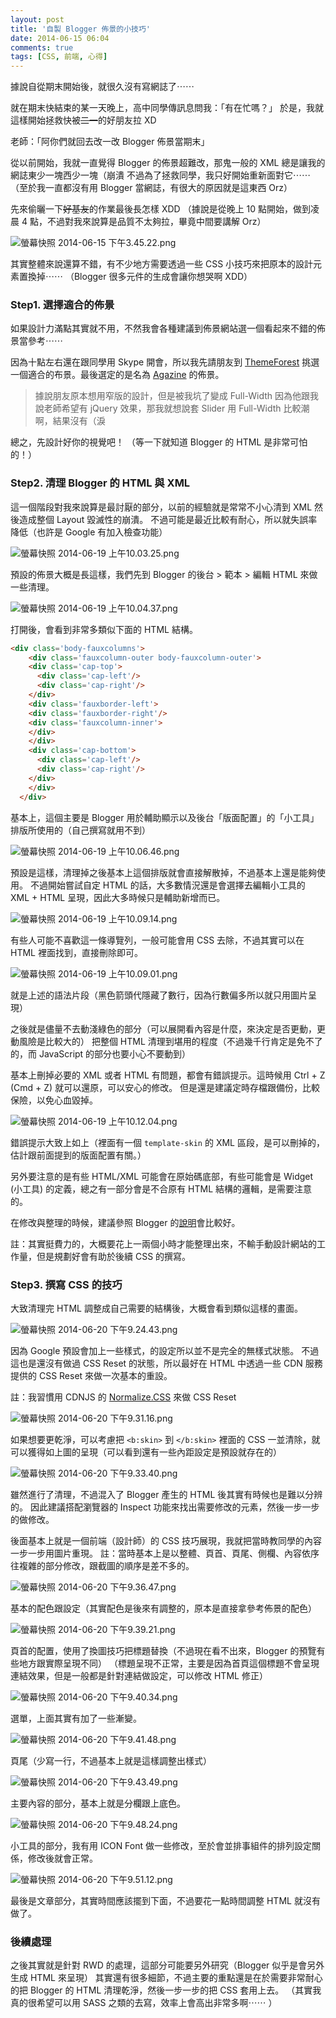 ```yaml
---
layout: post
title: '自製 Blogger 佈景的小技巧'
date: 2014-06-15 06:04
comments: true
tags: [CSS, 前端, 心得]
---
```

據說自從期末開始後，就很久沒有寫網誌了⋯⋯

就在期末快結束的某一天晚上，高中同學傳訊息問我：「有在忙嗎？」
於是，我就這樣開始拯救快被<del>二一</del>的好朋友拉 XD

老師：「阿你們就回去改一改 Blogger 佈景當期末」

從以前開始，我就一直覺得 Blogger 的佈景超難改，那鬼一般的 XML 總是讓我的網誌東少一塊西少一塊（崩潰
不過為了拯救同學，我只好開始重新面對它⋯⋯
（至於我一直都沒有用 Blogger 當網誌，有很大的原因就是這東西 Orz）

<!--more-->

先來偷曬一下<del>好基友</del>的作業最後長怎樣 XDD
（據說是從晚上 10 點開始，做到凌晨 4 點，不過對我來說算是品質不太夠拉，畢竟中間要講解 Orz）

![螢幕快照 2014-06-15 下午3.45.22.png](https://user-image.logdown.io/user/52/blog/52/post/206151/WvbhbDOR4eJ87uWvW0fQ_%E8%9E%A2%E5%B9%95%E5%BF%AB%E7%85%A7%202014-06-15%20%E4%B8%8B%E5%8D%883.45.22.png)

其實整體來說還算不錯，有不少地方需要透過一些 CSS 小技巧來把原本的設計元素置換掉⋯⋯
（Blogger 很多元件的生成會讓你想哭啊 XDD）

### Step1. 選擇適合的佈景

如果設計力滿點其實就不用，不然我會各種建議到佈景網站選一個看起來不錯的佈景當參考⋯⋯

因為十點左右還在跟同學用 Skype 開會，所以我先請朋友到 [ThemeForest](https://themeforest.net/) 挑選一個適合的布景。最後選定的是名為 [Agazine](https://themeforest.net/item/agazine-premium-retina-magazine-wordpress-theme/7664423?WT.ac=category_thumb&WT.z_author=BloomPixel) 的佈景。

> 據說朋友原本想用窄版的設計，但是被我坑了變成 Full-Width 因為他跟我說老師希望有 jQuery 效果，那我就想說套 Slider 用 Full-Width 比較潮啊，結果沒有（淚

總之，先設計好你的視覺吧！
（等一下就知道 Blogger 的 HTML 是非常可怕的！）

### Step2. 清理 Blogger 的 HTML 與 XML

這一個階段對我來說算是最討厭的部分，以前的經驗就是常常不小心清到 XML 然後造成整個 Layout 毀滅性的崩潰。
不過可能是最近比較有耐心，所以就失誤率降低（也許是 Google 有加入檢查功能）

![螢幕快照 2014-06-19 上午10.03.25.png](https://user-image.logdown.io/user/52/blog/52/post/206151/ywvwq8vaQcivDHO1b65w_%E8%9E%A2%E5%B9%95%E5%BF%AB%E7%85%A7%202014-06-19%20%E4%B8%8A%E5%8D%8810.03.25.png)

預設的佈景大概是長這樣，我們先到 Blogger 的後台 > 範本 > 編輯 HTML 來做一些清理。

![螢幕快照 2014-06-19 上午10.04.37.png](https://user-image.logdown.io/user/52/blog/52/post/206151/xwCwHyY7QESQNzeFZuVn_%E8%9E%A2%E5%B9%95%E5%BF%AB%E7%85%A7%202014-06-19%20%E4%B8%8A%E5%8D%8810.04.37.png)

打開後，會看到非常多類似下面的 HTML 結構。

```html
<div class='body-fauxcolumns'>
    <div class='fauxcolumn-outer body-fauxcolumn-outer'>
    <div class='cap-top'>
      <div class='cap-left'/>
      <div class='cap-right'/>
    </div>
    <div class='fauxborder-left'>
    <div class='fauxborder-right'/>
    <div class='fauxcolumn-inner'>
    </div>
    </div>
    <div class='cap-bottom'>
      <div class='cap-left'/>
      <div class='cap-right'/>
    </div>
    </div>
  </div>
```

基本上，這個主要是 Blogger 用於輔助顯示以及後台「版面配置」的「小工具」排版所使用的（自己撰寫就用不到）

![螢幕快照 2014-06-19 上午10.06.46.png](https://user-image.logdown.io/user/52/blog/52/post/206151/v6tF55GORzasob84gjxE_%E8%9E%A2%E5%B9%95%E5%BF%AB%E7%85%A7%202014-06-19%20%E4%B8%8A%E5%8D%8810.06.46.png)

預設是這樣，清理掉之後基本上這個排版就會直接解散掉，不過基本上還是能夠使用。
不過開始嘗試自定 HTML 的話，大多數情況還是會選擇去編輯小工具的 XML + HTML 呈現，因此大多時候只是輔助新增而已。

![螢幕快照 2014-06-19 上午10.09.14.png](https://user-image.logdown.io/user/52/blog/52/post/206151/fWp0aGM1S1WJGbtNnlcT_%E8%9E%A2%E5%B9%95%E5%BF%AB%E7%85%A7%202014-06-19%20%E4%B8%8A%E5%8D%8810.09.14.png)

有些人可能不喜歡這一條導覽列，一般可能會用 CSS 去除，不過其實可以在 HTML 裡面找到，直接刪除即可。

![螢幕快照 2014-06-19 上午10.09.01.png](https://user-image.logdown.io/user/52/blog/52/post/206151/gXDt8iSryAqEBZFL8psQ_%E8%9E%A2%E5%B9%95%E5%BF%AB%E7%85%A7%202014-06-19%20%E4%B8%8A%E5%8D%8810.09.01.png)

就是上述的語法片段（黑色箭頭代隱藏了數行，因為行數偏多所以就只用圖片呈現）

之後就是儘量不去動淺綠色的部分（可以展開看內容是什麼，來決定是否更動，更動風險是比較大的）
把整個 HTML 清理到堪用的程度（不過幾千行肯定是免不了的，而 JavaScript 的部分也要小心不要動到）

基本上刪掉必要的 XML 或者 HTML 有問題，都會有錯誤提示。這時候用 Ctrl + Z (Cmd + Z) 就可以還原，可以安心的修改。
但是還是建議定時存檔跟備份，比較保險，以免心血毀掉。

![螢幕快照 2014-06-19 上午10.12.04.png](https://user-image.logdown.io/user/52/blog/52/post/206151/TcXnPUA9QCW802OOkTjR_%E8%9E%A2%E5%B9%95%E5%BF%AB%E7%85%A7%202014-06-19%20%E4%B8%8A%E5%8D%8810.12.04.png)

錯誤提示大致上如上（裡面有一個 `template-skin` 的 XML 區段，是可以刪掉的，估計跟前面提到的版面配置有關。）

另外要注意的是有些 HTML/XML 可能會在原始碼底部，有些可能會是 Widget (小工具) 的定義，總之有一部分會是不合原有 HTML 結構的邏輯，是需要注意的。

在修改與整理的時候，建議參照 Blogger 的[說明](https://support.google.com/blogger/answer/46995?hl=zh-Hant)會比較好。

註：其實挺費力的，大概要花上一兩個小時才能整理出來，不輸手動設計網站的工作量，但是規劃好會有助於後續 CSS 的撰寫。

### Step3. 撰寫 CSS 的技巧

大致清理完 HTML 調整成自己需要的結構後，大概會看到類似這樣的畫面。

![螢幕快照 2014-06-20 下午9.24.43.png](https://user-image.logdown.io/user/52/blog/52/post/206151/rOFRRSMJTwGLfRTSsaZJ_%E8%9E%A2%E5%B9%95%E5%BF%AB%E7%85%A7%202014-06-20%20%E4%B8%8B%E5%8D%889.24.43.png)

因為 Google 預設會加上一些樣式，的設定所以並不是完全的無樣式狀態。
不過這也是還沒有做過 CSS Reset 的狀態，所以最好在 HTML 中透過一些 CDN 服務提供的 CSS Reset 來做一次基本的重設。

註：我習慣用 CDNJS 的 [Normalize.CSS](https://cdnjs.com/libraries/normalize) 來做 CSS Reset

![螢幕快照 2014-06-20 下午9.31.16.png](https://user-image.logdown.io/user/52/blog/52/post/206151/QkXjDj9R9COqCYKgov1A_%E8%9E%A2%E5%B9%95%E5%BF%AB%E7%85%A7%202014-06-20%20%E4%B8%8B%E5%8D%889.31.16.png)

如果想要更乾淨，可以考慮把 `<b:skin>` 到 `</b:skin>` 裡面的 CSS 一並清除，就可以獲得如上圖的呈現（可以看到還有一些內距設定是預設就存在的）

![螢幕快照 2014-06-20 下午9.33.40.png](https://user-image.logdown.io/user/52/blog/52/post/206151/7LHOCt6VTzS3Rq0FVJRK_%E8%9E%A2%E5%B9%95%E5%BF%AB%E7%85%A7%202014-06-20%20%E4%B8%8B%E5%8D%889.33.40.png)

雖然進行了清理，不過混入了 Blogger 產生的 HTML 後其實有時候也是難以分辨的。
因此建議搭配瀏覽器的 Inspect 功能來找出需要修改的元素，然後一步一步的做修改。

後面基本上就是一個前端（設計師）的 CSS 技巧展現，我就把當時教同學的內容一步一步用圖片重現。
註：當時基本上是以整體、頁首、頁尾、側欄、內容依序往複雜的部分修改，跟截圖的順序是差不多的。

![螢幕快照 2014-06-20 下午9.36.47.png](https://user-image.logdown.io/user/52/blog/52/post/206151/bVVhttPQ1aUJrbwOHiZt_%E8%9E%A2%E5%B9%95%E5%BF%AB%E7%85%A7%202014-06-20%20%E4%B8%8B%E5%8D%889.36.47.png)

基本的配色跟設定（其實配色是後來有調整的，原本是直接拿參考佈景的配色）

![螢幕快照 2014-06-20 下午9.39.21.png](https://user-image.logdown.io/user/52/blog/52/post/206151/XoG8ofV4QMiXygl1iCJZ_%E8%9E%A2%E5%B9%95%E5%BF%AB%E7%85%A7%202014-06-20%20%E4%B8%8B%E5%8D%889.39.21.png)

頁首的配置，使用了換圖技巧把標題替換（不過現在看不出來，Blogger 的預覽有些地方跟實際呈現不同）
（標題呈現不正常，主要是因為首頁這個標題不會呈現連結效果，但是一般都是針對連結做設定，可以修改 HTML 修正）

![螢幕快照 2014-06-20 下午9.40.34.png](https://user-image.logdown.io/user/52/blog/52/post/206151/yV899t2MRaO0csP9LEbp_%E8%9E%A2%E5%B9%95%E5%BF%AB%E7%85%A7%202014-06-20%20%E4%B8%8B%E5%8D%889.40.34.png)

選單，上面其實有加了一些漸變。

![螢幕快照 2014-06-20 下午9.41.48.png](https://user-image.logdown.io/user/52/blog/52/post/206151/8nRoRmDQvek6Swq08SA5_%E8%9E%A2%E5%B9%95%E5%BF%AB%E7%85%A7%202014-06-20%20%E4%B8%8B%E5%8D%889.41.48.png)

頁尾（少寫一行，不過基本上就是這樣調整出樣式）

![螢幕快照 2014-06-20 下午9.43.49.png](https://user-image.logdown.io/user/52/blog/52/post/206151/ZTDOiQYeRTmQqWEkzYrB_%E8%9E%A2%E5%B9%95%E5%BF%AB%E7%85%A7%202014-06-20%20%E4%B8%8B%E5%8D%889.43.49.png)

主要內容的部分，基本上就是分欄跟上底色。

![螢幕快照 2014-06-20 下午9.48.24.png](https://user-image.logdown.io/user/52/blog/52/post/206151/AdHuUA4zSlyUEVr1Mrc0_%E8%9E%A2%E5%B9%95%E5%BF%AB%E7%85%A7%202014-06-20%20%E4%B8%8B%E5%8D%889.48.24.png)

小工具的部分，我有用 ICON Font 做一些修改，至於會並排事組件的排列設定關係，修改後就會正常。

![螢幕快照 2014-06-20 下午9.51.12.png](https://user-image.logdown.io/user/52/blog/52/post/206151/LiOvZ4A3SNebv4O6WGkO_%E8%9E%A2%E5%B9%95%E5%BF%AB%E7%85%A7%202014-06-20%20%E4%B8%8B%E5%8D%889.51.12.png)

最後是文章部分，其實時間應該擺到下面，不過要花一點時間調整 HTML 就沒有做了。

### 後續處理

之後其實就是針對 RWD 的處理，這部分可能要另外研究（Blogger 似乎是會另外生成 HTML 來呈現）
其實還有很多細節，不過主要的重點還是在於需要非常耐心的把 Blogger 的 HTML 清理乾淨，然後一步一步的把 CSS 套用上去。
（其實我真的很希望可以用 SASS 之類的去寫，效率上會高出非常多啊⋯⋯ ）
